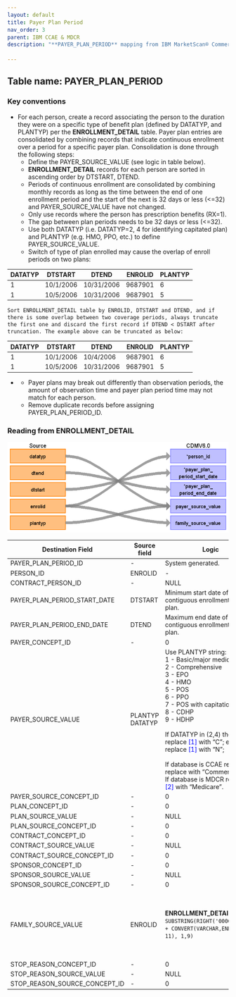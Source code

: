 ```yaml
---
layout: default
title: Payer Plan Period
nav_order: 3
parent: IBM CCAE & MDCR
description: "**PAYER_PLAN_PERIOD** mapping from IBM MarketScan® Commercial Database (CCAE) & IBM MarketScan® Medicare Supplemental Database (MDCR) **ENROLLMENT_DETAIL**."

---
```


## Table name: **PAYER_PLAN_PERIOD**

### Key conventions
* For each person, create a record associating the person to the duration they were on a specific type of benefit plan (defined by DATATYP, and PLANTYP) per the **ENROLLMENT_DETAIL** table. Payer plan entries are consolidated by combining records that indicate continuous enrollment over a period for a specific payer plan.  Consolidation is done through the following steps:
    * Define the PAYER_SOURCE_VALUE (see logic in table below).  
    * **ENROLLMENT_DETAIL** records for each person are sorted in ascending order by DTSTART, DTEND.
    * Periods of continuous enrollment are consolidated by combining monthly records as long as the time between the end of one enrollment period and the start of the next is 32 days or less (<=32) and PAYER_SOURCE_VALUE have not changed.
    * Only use records where the person has prescription benefits (RX=1).
    * The gap between plan periods needs to be 32 days or less (<=32).  
    * Use both DATATYP (i.e. DATATYP=2, 4 for identifying capitated plan) and PLANTYP (e.g. HMO, PPO, etc.) to define PAYER_SOURCE_VALUE. 
    * Switch of type of plan enrolled may cause the overlap of enroll periods on two plans:

|DATATYP|DTSTART|DTEND|ENROLID|PLANTYP|
|---|---|---|---|---|
|1|	10/1/2006|	10/31/2006|	9687901|6|
|1|	10/5/2006|	10/31/2006|	9687901|5|

    Sort ENROLLMENT_DETAIL table by ENROLID, DTSTART and DTEND, and if there is some overlap between two coverage periods, always truncate the first one and discard the first record if DTEND < DSTART after truncation. The example above can be truncated as below:

|DATATYP|DTSTART|DTEND|ENROLID|PLANTYP|
|---|---|---|---|---|
|1|	10/1/2006|	10/4/2006|	9687901|6|
|1|	10/5/2006|	10/31/2006|	9687901|5|
*
    * Payer plans may break out differently than observation periods, the amount of observation time and payer plan period time may not match for each person.
    * Remove duplicate records before assigning PAYER_PLAN_PERIOD_ID.

### Reading from **ENROLLMENT_DETAIL**

![](_files/image12.png)

| Destination Field | Source field | Logic | Comment field |
| --- | --- | --- | --- |
| PAYER_PLAN_PERIOD_ID | - | System generated. | - |
| PERSON_ID | ENROLID | - | - |
| CONTRACT_PERSON_ID | - | NULL | - |
| PAYER_PLAN_PERIOD_START_DATE | DTSTART | Minimum start date of a contiguous enrollment in a plan. | - |
| PAYER_PLAN_PERIOD_END_DATE | DTEND | Maximum end date of a contiguous enrollment in a plan. | - |
| PAYER_CONCEPT_ID | - | 0 | - |
| PAYER_SOURCE_VALUE | PLANTYP<br>DATATYP | Use PLANTYP string:   <br>1 - Basic/major medical  <br>2 - Comprehensive  <br>3 - EPO  <br>4 - HMO  <br>5 - POS  <br>6 - PPO  <br>7 - POS with capitation  <br>8 - CDHP  <br>9 - HDHP     <br><br>If DATATYP in (2,4) then replace <span style="color:blue">[1]</span> with “C”; else replace <span style="color:blue">[1]</span> with “N”; <br><br>If database is CCAE replace <span style="color:blue">[2]</span> replace with “Commercial”.  <br>If database is MDCR replace <span style="color:blue">[2]</span> with “Medicare”. | NULL:  Unknown  <br>1: <span style="color:blue">[1]  [2]</span> Basic/Major Medical  <br>2: <span style="color:blue">[1]  [2]</span> Comprehensive  <br>3: <span style="color:blue">[1]  [2]</span> EPO  <br>4: <span style="color:blue">[1]  [2]</span> HMO  <br>5: <span style="color:blue">[1]  [2]</span> POS  <br>6: <span style="color:blue">[1]  [2]</span> PPO  <br>7: <span style="color:blue">[1]  [2]</span> POS with Capitation  <br>8: <span style="color:blue">[1]  [2]</span> CDHP  <br>9: <span style="color:blue">[1]  [2]</span> HDHP |
| PAYER_SOURCE_CONCEPT_ID | - | 0 | - |
| PLAN_CONCEPT_ID | - | 0 | - |
| PLAN_SOURCE_VALUE | - | NULL | - |
| PLAN_SOURCE_CONCEPT_ID | - | 0 | - |
| CONTRACT_CONCEPT_ID | - | 0 | - |
| CONTRACT_SOURCE_VALUE | - | NULL | - |
| CONTRACT_SOURCE_CONCEPT_ID | - | 0 | - |
| SPONSOR_CONCEPT_ID | - | 0 | - |
| SPONSOR_SOURCE_VALUE | - | NULL | - |
| SPONSOR_SOURCE_CONCEPT_ID | - | 0 | - |
| FAMILY_SOURCE_VALUE | ENROLID | **ENROLLMENT_DETAIL**:   `SUBSTRING(RIGHT('00000000000' + CONVERT(VARCHAR,ENROLID), 11), 1,9)` | Family IDs are the first 9 digits of an ENROLID.  For ENROLIDs, less than 11 digits, left-pad with zeros and only take the first 9 digits.<br> |
| STOP_REASON_CONCEPT_ID | - | 0 | - |
| STOP_REASON_SOURCE_VALUE | - | NULL | - |
| STOP_REASON_SOURCE_CONCEPT_ID | - | 0 | - |